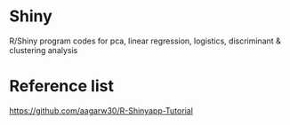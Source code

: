 # Shiny
R/Shiny program codes for pca, linear regression, logistics, discriminant &amp; clustering analysis
# Reference list
https://github.com/aagarw30/R-Shinyapp-Tutorial
